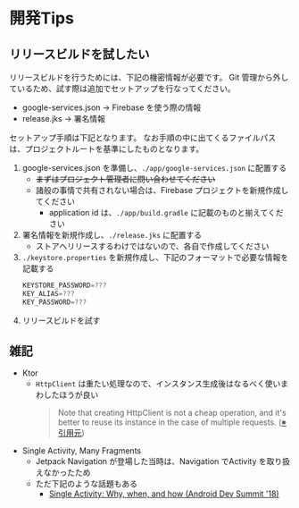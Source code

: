 # 開発Tips
## リリースビルドを試したい
リリースビルドを行うためには、下記の機密情報が必要です。
Git 管理から外しているため、試す際は追加でセットアップを行なってください。

* google-services.json -> Firebase を使う際の情報
* release.jks -> 署名情報

セットアップ手順は下記となります。
なお手順の中に出てくるファイルパスは、プロジェクトルートを基準にしたものとなります。

1. google-services.json を準備し、`./app/google-services.json` に配置する
    * ~~まずはプロジェクト管理者に問い合わせてください~~
    * 諸般の事情で共有されない場合は、Firebase プロジェクトを新規作成してください
        * application id は、`./app/build.gradle` に記載のものと揃えてください
1. 署名情報を新規作成し、`./release.jks` に配置する
    * ストアへリリースするわけではないので、各自で作成してください
1. `./keystore.properties` を新規作成し、下記のフォーマットで必要な情報を記載する
    ``` gradle
    KEYSTORE_PASSWORD=???
    KEY_ALIAS=???
    KEY_PASSWORD=???
    ```
1. リリースビルドを試す



## 雑記
* Ktor
    * `HttpClient` は重たい処理なので、インスタンス生成後はなるべく使いまわしたほうが良い
        > Note that creating HttpClient is not a cheap operation, and it's better to reuse its instance in the case of multiple requests. ([※引用元](https://ktor.io/docs/create-client.html#close-client))
* Single Activity, Many Fragments
    * Jetpack Navigation が登場した当時は、Navigation でActivity を取り扱えなかったため
    * ただ下記のような話題もある
        * [Single Activity: Why, when, and how (Android Dev Summit '18)](https://www.youtube.com/watch?v=2k8x8V77CrU)
